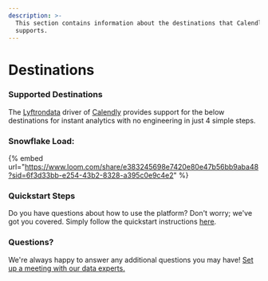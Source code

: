 ```yaml
---
description: >-
  This section contains information about the destinations that Calendly
  supports.
---
```


# Destinations

### Supported Destinations

The [Lyftrondata](https://www.lyftrondata.com/) driver of [Calendly](https://www.lyftrondata.com/integration/business-analytics/calendly/) provides support for the below destinations for instant analytics with no engineering in just 4 simple steps.

### Snowflake Load:

{% embed url="https://www.loom.com/share/e383245698e7420e80e47b56bb9aba48?sid=6f3d33bb-e254-43b2-8328-a395c0e9c4e2" %}

### Quickstart Steps

Do you have questions about how to use the platform? Don't worry; we've got you covered. Simply follow the quickstart instructions [here](./).

### Questions? <a href="#questions" id="questions"></a>

We're always happy to answer any additional questions you may have! [Set up a meeting with our data experts.](https://www.lyftrondata.com/book-a-meeting/)

